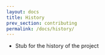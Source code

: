 ```yaml
---
layout: docs
title: History 
prev_section: contributing
permalink: /docs/history/
---
```

- Stub for the history of the project
